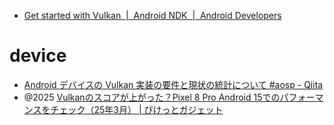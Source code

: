 - [Get started with Vulkan  |  Android NDK  |  Android Developers](https://developer.android.com/ndk/guides/graphics/getting-started)

# device

- [Android デバイスの Vulkan 実装の要件と現状の統計について #aosp - Qiita](https://qiita.com/James0124/items/eac4499e967baa3b0624)
- @2025 [Vulkanのスコアが上がった？Pixel 8 Pro Android 15でのパフォーマンスをチェック（25年3月） | ぴけっとガジェット](https://blog.pikegadge.com/pixel-8-pro-android15-2025-03/)
